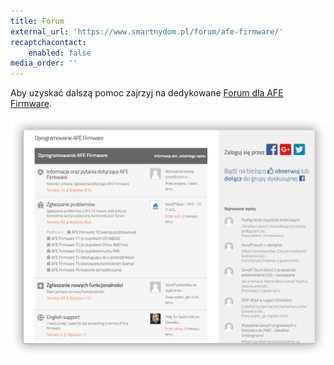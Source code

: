 ```yaml
---
title: Forum
external_url: 'https://www.smartnydom.pl/forum/afe-firmware/'
recaptchacontact:
    enabled: false
media_order: ''
---
```


Aby uzyskać dalszą pomoc zajrzyj na dedykowane [Forum dla AFE Firmware](https://www.smartnydom.pl/forum/afe-firmware/?target=_blank).

![](afe-firmware-forum.png)
